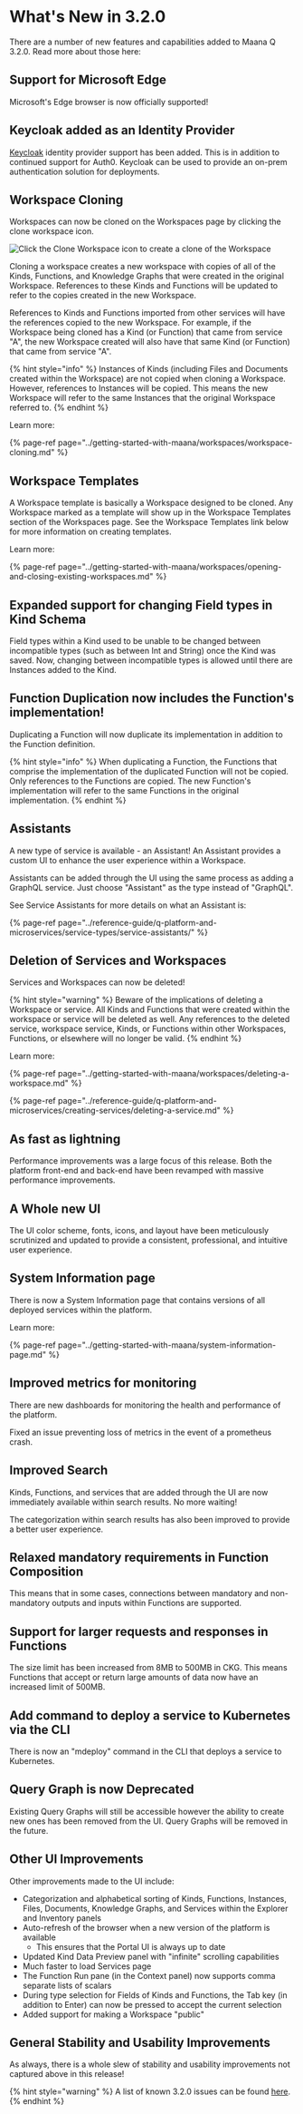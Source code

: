 # What's New in 3.2.0

There are a number of new features and capabilities added to Maana Q 3.2.0.  Read more about those here:

## Support for Microsoft Edge

Microsoft's Edge browser is now officially supported!

## **Keycloak added as an Identity Provider**

[Keycloak](https://www.keycloak.org/) identity provider support has been added. This is in addition to continued support for Auth0. Keycloak can be used to provide an on-prem authentication solution for deployments.

## Workspace Cloning

Workspaces can now be cloned on the Workspaces page by clicking the clone workspace icon. 

![Click the Clone Workspace icon to create a clone of the Workspace](https://maanaimages.blob.core.windows.net/maana-q-documentation/Product%20Guide/Cloning%20a%20Workspace.png)

Cloning a workspace creates a new workspace with copies of all of the Kinds, Functions, and Knowledge Graphs that were created in the original Workspace. References to these Kinds and Functions will be updated to refer to the copies created in the new Workspace.

References to Kinds and Functions imported from other services will have the references copied to the new Workspace. For example, if the Workspace being cloned has a Kind \(or Function\) that came from service "A", the new Workspace created will also have that same Kind \(or Function\) that came from service "A".

{% hint style="info" %}
Instances of Kinds \(including Files and Documents created within the Workspace\) are not copied when cloning a Workspace. However, references to Instances will be copied. This means the new Workspace will refer to the same Instances that the original Workspace referred to.
{% endhint %}

Learn more:

{% page-ref page="../getting-started-with-maana/workspaces/workspace-cloning.md" %}

## Workspace Templates

A Workspace template is basically a Workspace designed to be cloned. Any Workspace marked as a template will show up in the Workspace Templates section of the Workspaces page. See the Workspace Templates link below for more information on creating templates.

Learn more:

{% page-ref page="../getting-started-with-maana/workspaces/opening-and-closing-existing-workspaces.md" %}

## Expanded support for changing Field types in Kind Schema 

Field types within a Kind used to be unable to be changed between incompatible types \(such as between Int and String\) once the Kind was saved.  Now, changing between incompatible types is allowed until there are Instances added to the Kind.

## Function Duplication now includes the Function's implementation!

Duplicating a Function will now duplicate its implementation in addition to the Function definition.

{% hint style="info" %}
When duplicating a Function, the Functions that comprise the implementation of the duplicated Function will not be copied. Only references to the Functions are copied. The new Function's implementation will refer to the same Functions in the original implementation. 
{% endhint %}

## Assistants

A new type of service is available - an Assistant! An Assistant provides a custom UI to enhance the user experience within a Workspace.

Assistants can be added through the UI using the same process as adding a GraphQL service. Just choose "Assistant" as the type instead of "GraphQL".

See Service Assistants for more details on what an Assistant is:

{% page-ref page="../reference-guide/q-platform-and-microservices/service-types/service-assistants/" %}

## Deletion of Services and Workspaces

Services and Workspaces can now be deleted!

{% hint style="warning" %}
Beware of the implications of deleting a Workspace or service. All Kinds and Functions that were created within the workspace or service will be deleted as well. Any references to the deleted service, workspace service, Kinds, or Functions within other Workspaces, Functions, or elsewhere will no longer be valid.
{% endhint %}

Learn more:

{% page-ref page="../getting-started-with-maana/workspaces/deleting-a-workspace.md" %}

{% page-ref page="../reference-guide/q-platform-and-microservices/creating-services/deleting-a-service.md" %}

## As fast as lightning

Performance improvements was a large focus of this release. Both the platform front-end and back-end have been revamped with massive performance improvements.

## A Whole new UI

The UI color scheme, fonts, icons, and layout have been meticulously scrutinized and updated to provide a consistent, professional, and intuitive user experience.

## System Information page

There is now a System Information page that contains versions of all deployed services within the platform.

Learn more:

{% page-ref page="../getting-started-with-maana/system-information-page.md" %}

## Improved metrics for monitoring

There are new dashboards for monitoring the health and performance of the platform.

Fixed an issue preventing loss of metrics in the event of a prometheus crash.

## Improved Search

Kinds, Functions, and services that are added through the UI are now immediately available within search results. No more waiting!

The categorization within search results has also been improved to provide a better user experience.

## Relaxed mandatory requirements in Function Composition

This means that in some cases, connections between mandatory and non-mandatory outputs and inputs within Functions are supported.

## Support for larger requests and responses in Functions

The size limit has been increased from 8MB to 500MB in CKG. This means Functions that accept or return large amounts of data now have an increased limit of 500MB.

## Add command to deploy a service to Kubernetes via the CLI

There is now an "mdeploy" command in the CLI that deploys a service to Kubernetes.

## Query Graph is now Deprecated

Existing Query Graphs will still be accessible however the ability to create new ones has been removed from the UI. Query Graphs will be removed in the future.

## Other UI Improvements

Other improvements made to the UI include:

* Categorization and alphabetical sorting of Kinds, Functions, Instances, Files, Documents, Knowledge Graphs, and Services within the Explorer and Inventory panels
* Auto-refresh of the browser when a new version of the platform is available
  * This ensures that the Portal UI is always up to date
* Updated Kind Data Preview panel with "infinite" scrolling capabilities
* Much faster to load Services page
* The Function Run pane \(in the Context panel\) now supports comma separate lists of scalars
* During type selection for Fields of Kinds and Functions, the Tab key \(in addition to Enter\) can now be pressed to accept the current selection
* Added support for making a Workspace "public"

## General Stability and Usability Improvements

As always, there is a whole slew of stability and usability improvements not captured above in this release!

{% hint style="warning" %}
A list of known 3.2.0 issues can be found [here](v3.1.5-known-issues/).
{% endhint %}

